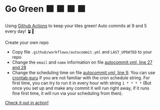 # Go Green 🟩 🟩 🟩 🟩

Using [Github Actions](https://github.com/features/actions) to keep your tiles green! Auto commits at 9 and 5 every day! 🪴🥬

Create your own repo
- Copy file `.github/workflows/autocommit.yml` and `LAST_UPDATED` to your repo
- Change the `email` and `name` information on file [autocommit.yml, line 27 and 28](https://github.com/WysockiD/auto-commits/blob/main/.github/workflows/autocommit.yml#L27)
- Change the scheduling time on file [autocommit.yml, line 9](https://github.com/WysockiD/auto-commits/blob/main/.github/workflows/autocommit.yml#L9). You can use [crontab.guru](https://crontab.guru/) if you are not familiar with the cron schedule string. For first time, you can try to run it in every hour with string `1 * * * *` (But once you set up and make any commit it will run right away, if it runs fine first time, it will run via your scheduling from then).


[Check it out in action!](https://github.com/WysockiD/auto-commits/actions)
